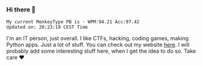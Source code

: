 ### Hi there 👋
<!-- PB START -->
```
My current MonkeyType PB is - WPM:94.21 Acc:97.42
Updated on: 20:23:19 CEST Time
```
<!-- PB END -->
I'm an IT person, just overall. I like CTFs, hacking, coding games, making Python apps. Just a lot of stuff.
You can check out my website [here](https://skill3472.github.io/).
I will probably add some interesting stuff here, when I get the idea to do so. Take care ❤️
